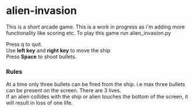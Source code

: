 # alien-invasion
This is a short arcade game. This is a work in progress as i'm adding more functionality like scoring etc.
To play this game run alien_invasion.py

Press q to quit. <br/>
Use **left key** and **right key** to move the ship<br/>
Press **Space** to shoot bullets.

<H3>Rules</h3>
 At a time only three bullets can be fired from the ship. i.e max three bullets can be present on the screen.
 There are 3 lives.</br>
 If an alien collides with the ship or alien touches the bottom of the screen, it will result in loss of one life.
